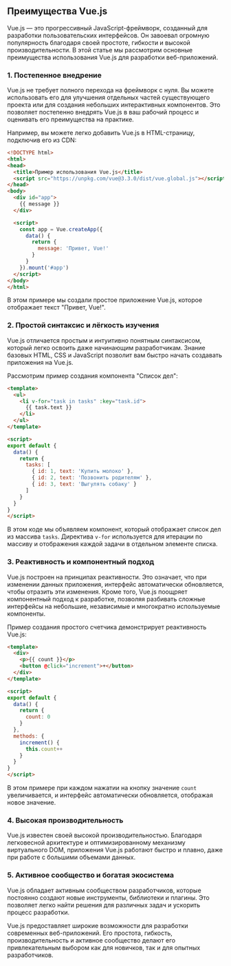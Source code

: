 ## Преимущества Vue.js

Vue.js — это прогрессивный JavaScript-фреймворк, созданный для разработки пользовательских интерфейсов. Он завоевал огромную популярность благодаря своей простоте, гибкости и высокой производительности. В этой статье мы рассмотрим основные преимущества использования Vue.js для разработки веб-приложений.

### 1. Постепенное внедрение

Vue.js не требует полного перехода на фреймворк с нуля. Вы можете использовать его для улучшения отдельных частей существующего проекта или для создания небольших интерактивных компонентов.  Это позволяет постепенно внедрять Vue.js в ваш рабочий процесс и оценивать его преимущества на практике.

Например, вы можете легко добавить Vue.js в HTML-страницу, подключив его из CDN:

```html
<!DOCTYPE html>
<html>
<head>
  <title>Пример использования Vue.js</title>
  <script src="https://unpkg.com/vue@3.3.0/dist/vue.global.js"></script>
</head>
<body>
  <div id="app">
    {{ message }}
  </div>

  <script>
    const app = Vue.createApp({
      data() {
        return {
          message: 'Привет, Vue!'
        }
      }
    }).mount('#app')
  </script>
</body>
</html>
```

В этом примере мы создали простое приложение Vue.js, которое отображает текст "Привет, Vue!".

### 2. Простой синтаксис и лёгкость изучения

Vue.js отличается простым и интуитивно понятным синтаксисом, который легко освоить даже начинающим разработчикам. 
Знание базовых HTML, CSS и JavaScript позволит вам быстро начать создавать приложения на Vue.js. 

Рассмотрим пример создания компонента "Список дел":

```html
<template>
  <ul>
    <li v-for="task in tasks" :key="task.id">
      {{ task.text }}
    </li>
  </ul>
</template>

<script>
export default {
  data() {
    return {
      tasks: [
        { id: 1, text: 'Купить молоко' },
        { id: 2, text: 'Позвонить родителям' },
        { id: 3, text: 'Выгулять собаку' }
      ]
    }
  }
}
</script>
```

В этом коде мы объявляем компонент, который отображает список дел из массива `tasks`. Директива `v-for` используется для итерации по массиву и отображения каждой задачи в отдельном элементе списка.

### 3. Реактивность и компонентный подход

Vue.js построен на принципах реактивности. Это означает, что при изменении данных приложения, интерфейс автоматически обновляется, чтобы отразить эти изменения. 
Кроме того, Vue.js поощряет компонентный подход к разработке, позволяя разбивать сложные интерфейсы на небольшие, независимые и 
многократно используемые компоненты.

Пример создания простого счетчика демонстрирует реактивность Vue.js:

```html
<template>
  <div>
    <p>{{ count }}</p>
    <button @click="increment">+</button>
  </div>
</template>

<script>
export default {
  data() {
    return {
      count: 0
    }
  },
  methods: {
    increment() {
      this.count++
    }
  }
}
</script>
```

В этом примере при каждом нажатии на кнопку значение `count` увеличивается, и интерфейс автоматически обновляется, отображая новое значение.

### 4. Высокая производительность

Vue.js известен своей высокой производительностью. Благодаря легковесной архитектуре и оптимизированному механизму 
виртуального DOM, приложения Vue.js работают быстро и плавно, даже при работе с большими объемами данных.

### 5. Активное сообщество и богатая экосистема

Vue.js обладает активным сообществом разработчиков, которые постоянно создают новые инструменты, библиотеки и плагины. 
Это позволяет легко найти решения для различных задач и ускорить процесс разработки. 

Vue.js предоставляет широкие возможности для разработки современных веб-приложений. Его простота, 
гибкость, производительность и активное сообщество делают его привлекательным выбором как для новичков, 
так и для опытных разработчиков.
